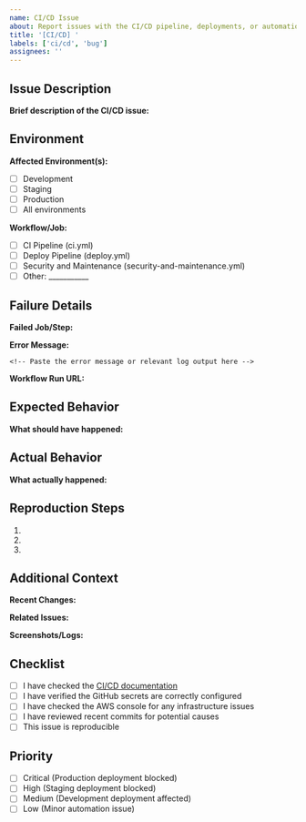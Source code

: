 ```yaml
---
name: CI/CD Issue
about: Report issues with the CI/CD pipeline, deployments, or automation
title: '[CI/CD] '
labels: ['ci/cd', 'bug']
assignees: ''
---
```


## Issue Description

**Brief description of the CI/CD issue:**
<!-- Describe what went wrong with the pipeline, deployment, or automation -->

## Environment

**Affected Environment(s):**
- [ ] Development
- [ ] Staging
- [ ] Production
- [ ] All environments

**Workflow/Job:**
- [ ] CI Pipeline (ci.yml)
- [ ] Deploy Pipeline (deploy.yml)
- [ ] Security and Maintenance (security-and-maintenance.yml)
- [ ] Other: ___________

## Failure Details

**Failed Job/Step:**
<!-- Name of the specific job or step that failed -->

**Error Message:**
```
<!-- Paste the error message or relevant log output here -->
```

**Workflow Run URL:**
<!-- Link to the failed GitHub Actions workflow run -->

## Expected Behavior

**What should have happened:**
<!-- Describe the expected successful outcome -->

## Actual Behavior

**What actually happened:**
<!-- Describe what went wrong -->

## Reproduction Steps

1. <!-- Step 1 -->
2. <!-- Step 2 -->
3. <!-- Step 3 -->

## Additional Context

**Recent Changes:**
<!-- Any recent code changes, configuration updates, or environment modifications -->

**Related Issues:**
<!-- Link to any related issues or pull requests -->

**Screenshots/Logs:**
<!-- Add any additional screenshots or log files that might help -->

## Checklist

- [ ] I have checked the [CI/CD documentation](../docs/CI_CD.md)
- [ ] I have verified the GitHub secrets are correctly configured
- [ ] I have checked the AWS console for any infrastructure issues
- [ ] I have reviewed recent commits for potential causes
- [ ] This issue is reproducible

## Priority

- [ ] Critical (Production deployment blocked)
- [ ] High (Staging deployment blocked)
- [ ] Medium (Development deployment affected)
- [ ] Low (Minor automation issue)
